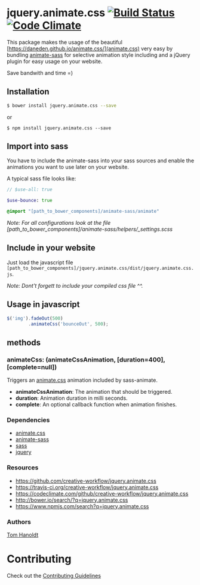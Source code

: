 # jquery.animate.css [![Build Status](https://travis-ci.org/creative-workflow/jquery.animate.css.svg?branch=master)](https://travis-ci.org/creative-workflow/jquery.animate.css) [![Code Climate](https://codeclimate.com/github/creative-workflow/jquery.animate.css/badges/gpa.svg)](https://codeclimate.com/github/creative-workflow/jquery.animate.css)

This package makes the usage of the beautiful [https://daneden.github.io/animate.css/](animate.css) very easy by bundling [animate-sass](https://github.com/tgdev/animate-sass) for selective animation style including and a jQuery plugin for easy usage on your website.

Save bandwith and time =)

## Installation
```bash
$ bower install jquery.animate.css --save
```
or
```
$ npm install jquery.animate.css --save
```

## Import into sass

You have to include the animate-sass into your sass sources and enable the animations you want to use later on your website.

A typical sass file looks like:
```sass
// $use-all: true

$use-bounce: true

@import "[path_to_bower_components]/animate-sass/animate"
```

*Note: For all configurations look at the file [path_to_bower_components]/animate-sass/helpers/_settings.scss*

## Include in your website

Just load the javascript file  `[path_to_bower_components]/jquery.animate.css/dist/jquery.animate.css.js`.

*Note: Dont't forgett to include your compiled css file ^^.*

## Usage in javascript
```javascript
$('img').fadeOut(500)
        .animateCss('bounceOut', 500);
```

## methods
### animateCss: (animateCssAnimation, [duration=400], [complete=null])

Triggers an [animate.css](https://daneden.github.io/animate.css/) animation included by sass-animate.

  * **animateCssAnimation**: The animation that should be triggered.
  * **duration**: Animation duration in milli seconds.
  * **complete**: An optional callback function when animation finishes.

### Dependencies
  * [animate.css](https://github.com/daneden/animate.css/)
  * [animate-sass](https://github.com/tgdev/animate-sass)
  * [sass](http://sass-lang.com/)
  * [jquery](https://jquery.com)

### Resources
  * https://github.com/creative-workflow/jquery.animate.css
  * https://travis-ci.org/creative-workflow/jquery.animate.css
  * https://codeclimate.com/github/creative-workflow/jquery.animate.css
  * http://bower.io/search/?q=jquery.animate.css
  * https://www.npmjs.com/search?q=jquery.animate.css

### Authors

  [Tom Hanoldt](https://www.tomhanoldt.info)

# Contributing

Check out the [Contributing Guidelines](CONTRIBUTING.md)
